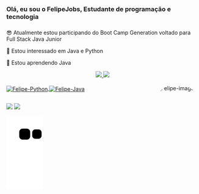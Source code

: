   ### **Olá, eu sou o FelipeJobs, Estudante de programação e tecnologia**  <h3>
  
😎 Atualmente estou participando do Boot Camp Generation voltado para Full Stack Java Junior

👀 Estou interessado em Java e Python

🌱 Estou aprendendo Java


<div align="center">
  <a href="https://github.com/FelipeJobs">
  <img height="150em" src="https://github-readme-stats.vercel.app/api?username=FelipeJobs&show_icons=true&theme=merko&include_all_commits=true&count_private=true"/>
  <img height="150em" src="https://github-readme-stats.vercel.app/api/top-langs/?username=FelipeJobs&layout=compact&langs_count=7&theme=merko"/>
    
   </div>
<div style="display: inline_block"><br>
  <img align="center" alt="Felipe-Python" height="70" width="80" src="https://cdn.jsdelivr.net/gh/devicons/devicon/icons/python/python-original-wordmark.svg" />
  <img align="center" alt="Felipe-Java" height="70" width="80" src= "https://cdn.jsdelivr.net/gh/devicons/devicon/icons/java/java-original-wordmark.svg" />
  <img align="right" alt="Felipe-imagem" height="250" style="border-radius:50px;" src=https://pa1.narvii.com/7052/de61a25c9f13fdae1d5ac2ebcddf6947d7731602r1-800-600_hq.gif
</div>

   
  ##
 
<div> 
    <a href = "felipecaluxx@gmail.com"><img src="https://img.shields.io/badge/-Gmail-%23333?style=for-the-badge&logo=gmail&logoColor=white" target="_blank"></a>
  <a href="https://www.linkedin.com/in/lipe-santos/" target="_blank"><img src="https://img.shields.io/badge/-LinkedIn-%230077B5?style=for-the-badge&logo=linkedin&logoColor=white" target="_blank"></a> 
 
  ![Snake animation](https://github.com/Felipejobs/FelipeJobs/blob/output/github-contribution-grid-snake.svg)
 
</div>
